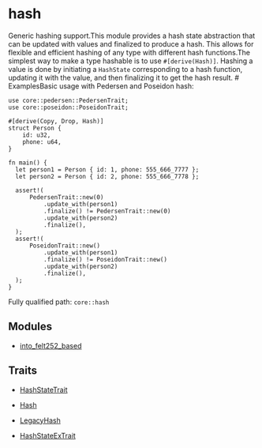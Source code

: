 # hash

Generic hashing support.This module provides a hash state abstraction that can be updated with values and finalized to produce a hash. This allows for flexible and efficient hashing of any type with different hash functions.The simplest way to make a type hashable is to use `#[derive(Hash)]`. Hashing a value is done by initiating a `HashState` corresponding to a hash function, updating it with the value, and then finalizing it to get the hash result.  # ExamplesBasic usage with Pedersen and Poseidon hash:
```cairo
use core::pedersen::PedersenTrait;
use core::poseidon::PoseidonTrait;

#[derive(Copy, Drop, Hash)]
struct Person {
    id: u32,
    phone: u64,
}

fn main() {
  let person1 = Person { id: 1, phone: 555_666_7777 };
  let person2 = Person { id: 2, phone: 555_666_7778 };

  assert!(
      PedersenTrait::new(0)
          .update_with(person1)
          .finalize() != PedersenTrait::new(0)
          .update_with(person2)
          .finalize(),
  );
  assert!(
      PoseidonTrait::new()
          .update_with(person1)
          .finalize() != PoseidonTrait::new()
          .update_with(person2)
          .finalize(),
  );
}
```

Fully qualified path: `core::hash`

## Modules

- [into_felt252_based](./core-hash-into_felt252_based.md)

## Traits

- [HashStateTrait](./core-hash-HashStateTrait.md)

- [Hash](./core-hash-Hash.md)

- [LegacyHash](./core-hash-LegacyHash.md)

- [HashStateExTrait](./core-hash-HashStateExTrait.md)

